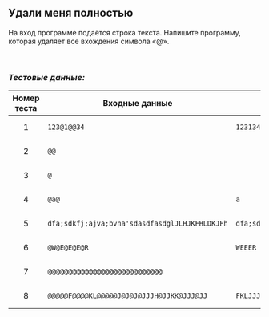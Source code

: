 ## Удали меня полностью

На вход программе подаётся строка текста. Напишите программу, которая удаляет все вхождения символа «@».

<br>

### *Тестовые данные:*

| Номер теста | Входные данные                                                       | Выходные данные                                                      |
|:-----------:|----------------------------------------------------------------------|----------------------------------------------------------------------|
|      1      | <pre><code>123@1@@34</code></pre>                                    | <pre><code>123134                                                    |
|      2      | <pre><code>@@</code></pre>                                           |                                                                      |
|      3      | <pre><code>@</code></pre>                                            |                                                                      |
|      4      | <pre><code>@a@</code></pre>                                          | <pre><code>a</code></pre>                                            |
|      5      | <pre><code>dfa;sdkfj;ajva;bvna'sdasdfasdglJLHJKFHLDKJFh</code></pre> | <pre><code>dfa;sdkfj;ajva;bvna'sdasdfasdglJLHJKFHLDKJFh</code></pre> |
|      6      | <pre><code>@W@E@E@E@R</code></pre>                                   | <pre><code>WEEER</code></pre>                                        |
|      7      | <pre><code>@@@@@@@@@@@@@@@@@@@@@@@@@@@@</code></pre>                 |                                                                      |
|      8      | <pre><code>@@@@@F@@@@KL@@@@@J@J@J@JJJH@JJKK@JJJ@JJ</code></pre>      | <pre><code>FKLJJJJJJHJJKKJJJJJ</code></pre>                          |
